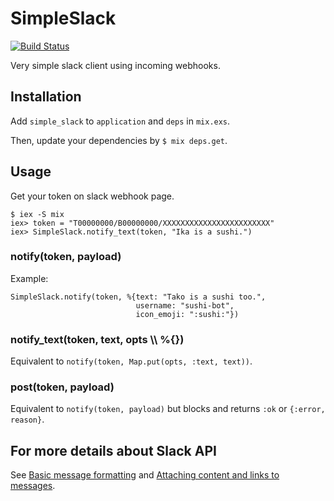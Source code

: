# SimpleSlack

[![Build Status](https://travis-ci.org/aktsk/simple_slack.svg?branch=master)](https://travis-ci.org/aktsk/simple_slack)

Very simple slack client using incoming webhooks.


## Installation

Add `simple_slack` to `application` and `deps` in `mix.exs`.

Then, update your dependencies by `$ mix deps.get`.


## Usage

Get your token on slack webhook page.

```
$ iex -S mix
iex> token = "T00000000/B00000000/XXXXXXXXXXXXXXXXXXXXXXXX"
iex> SimpleSlack.notify_text(token, "Ika is a sushi.")
```

### notify(token, payload)

Example:

```
SimpleSlack.notify(token, %{text: "Tako is a sushi too.",
                            username: "sushi-bot",
                            icon_emoji: ":sushi:"})
```

### notify_text(token, text, opts \\\\ %{})

Equivalent to `notify(token, Map.put(opts, :text, text))`.

### post(token, payload)

Equivalent to `notify(token, payload)` but blocks and returns `:ok` or `{:error, reason}`.


## For more details about Slack API

See [Basic message formatting](https://api.slack.com/docs/message-formatting) and [Attaching content and links to messages](https://api.slack.com/docs/message-attachments).
